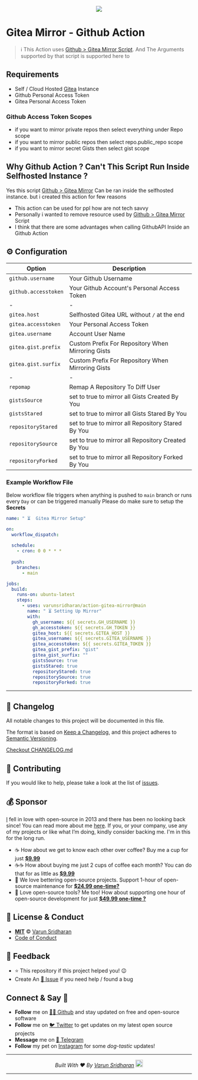 <p align="center"><img src="https://cdn.svarun.dev/gh/varunsridharan/action-gitea-mirror/banner.jpg" /></p>

# Gitea Mirror - **Github Action** 

> ℹ︎  This Action uses [Github > Gitea Mirror Script][ggms]. And The Arguments supported by that script is supported here to

## Requirements
* Self / Cloud Hosted [Gitea](gitea) Instance
* Github Personal Access Token
* Gitea Personal Access Token

### Github Access Token Scopes
* if you want to mirror private repos then select everything under Repo scope
* if you want to mirror public repos then select repo.public_repo scope
* if you want to mirror secret Gists then select gist scope


## Why Github Action ? Can't This Script Run Inside Selfhosted Instance ?
Yes this script [Github > Gitea Mirror][ggms] Can be ran inside the selfhosted instance. but i created this action for few reasons

* This action can be used for ppl how are not tech savvy
* Personally i wanted to remove resource used by [Github > Gitea Mirror][ggms] Script 
* I think that there are some advantages when calling GithubAPI Inside an Github Action


## ⚙️ Configuration
| Option | Description |
| --- | --- |
| `github.username` | Your Github Username |
| `github.accesstoken` | Your Github Account's Personal Access Token |
| - | - | 
| `gitea.host` | Selfhosted Gitea URL without `/` at the end |
| `gitea.accesstoken` | Your Personal Access Token |
| `gitea.username` | Account User Name |
| `gitea.gist.prefix` | Custom Prefix For Repository When Mirroring Gists |
| `gitea.gist.surfix` | Custom Prefix For Repository When Mirroring Gists |
| - | - | 
| `repomap` | Remap A Repository To Diff User | 
| `gistsSource` | set to true to mirror all Gists Created By You| 
| `gistsStared` | set to true to mirror all Gists Stared By You| 
| `repositoryStared` | set to true to mirror all Repository Stared By You | 
| `repositorySource` | set to true to mirror all Repository Created By You | 
| `repositoryForked` | set to true to mirror all Repository Forked By You | 


### Example Workflow File
Below workflow file triggers when anything is pushed to `main` branch or runs every `Day` or can be triggered manually 
Please do make sure to setup the **Secrets**

```yaml
name: " ⏳  Gitea Mirror Setup"

on:
  workflow_dispatch:
 
  schedule:
    - cron: 0 0 * * *
  
  push:
    branches:
      - main

jobs:
  build:
    runs-on: ubuntu-latest
    steps:
      - uses: varunsridharan/action-gitea-mirror@main
        name: " ⏳ Setting Up Mirror"
        with:
          gh_username: ${{ secrets.GH_USERNAME }}
          gh_accesstoken: ${{ secrets.GH_TOKEN }}
          gitea_host: ${{ secrets.GITEA_HOST }}
          gitea_username: ${{ secrets.GITEA_USERNAME }}
          gitea_accesstoken: ${{ secrets.GITEA_TOKEN }}
          gitea_gist_prefix: "gist"
          gitea_gist_surfix: ""
          gistsSource: true
          gistsStared: true
          repositoryStared: true
          repositorySource: true
          repositoryForked: true

```

---

## 📝 Changelog
All notable changes to this project will be documented in this file.

The format is based on [Keep a Changelog](https://keepachangelog.com/en/1.0.0/),
and this project adheres to [Semantic Versioning](https://semver.org/spec/v2.0.0.html).

[Checkout CHANGELOG.md](/CHANGELOG.md)

## 🤝 Contributing
If you would like to help, please take a look at the list of [issues](issues/).

## 💰 Sponsor
[I][twitter] fell in love with open-source in 2013 and there has been no looking back since! You can read more about me [here][website].
If you, or your company, use any of my projects or like what I’m doing, kindly consider backing me. I'm in this for the long run.

- ☕ How about we get to know each other over coffee? Buy me a cup for just [**$9.99**][buymeacoffee]
- ☕️☕️ How about buying me just 2 cups of coffee each month? You can do that for as little as [**$9.99**][buymeacoffee]
- 🔰         We love bettering open-source projects. Support 1-hour of open-source maintenance for [**$24.99 one-time?**][paypal]
- 🚀         Love open-source tools? Me too! How about supporting one hour of open-source development for just [**$49.99 one-time ?**][paypal]

## 📜  License & Conduct
- [**MIT**](LICENSE) © [Varun Sridharan](website)
- [Code of Conduct](code-of-conduct.md)

## 📣 Feedback
- ⭐ This repository if this project helped you! :wink:
- Create An [🔧 Issue](issues/) if you need help / found a bug

## Connect & Say 👋
- **Follow** me on [👨‍💻 Github][github] and stay updated on free and open-source software
- **Follow** me on [🐦 Twitter][twitter] to get updates on my latest open source projects
- **Message** me on [📠 Telegram][telegram]
- **Follow** my pet on [Instagram][sofythelabrador] for some _dog-tastic_ updates!

---

<p align="center">
<i>Built With ♥ By <a href="https://sva.onl/twitter"  target="_blank" rel="noopener noreferrer">Varun Sridharan</a> <a href="https://en.wikipedia.org/wiki/India"><img src="https://cdn.svarun.dev/flag-india-flat.svg" width="20px"/></a> </i>
</p>

---

<!-- Personl Links -->
[paypal]: https://sva.onl/paypal
[buymeacoffee]: https://sva.onl/buymeacoffee
[sofythelabrador]: https://www.instagram.com/sofythelabrador/
[github]: https://sva.onl/github/
[twitter]: https://sva.onl/twitter/
[telegram]: https://sva.onl/telegram/
[email]: https://sva.onl/email
[website]: https://sva.onl/website/

[gitea]: https://gitea.org
[ggms]: https://github.com/varunsridharan/github-gitea-mirror